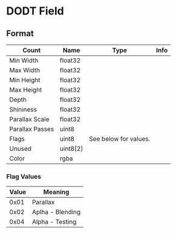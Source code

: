 DODT Field
==========

## Format

Count | Name | Type | Info
------|------|------|-----
 | Min Width | float32 |
 | Max Width | float32 |
 | Min Height | float32 |
 | Max Height | float32 |
 | Depth | float32 |
 | Shininess | float32 |
 | Parallax Scale | float32 |
 | Parallax Passes | uint8 |
 | Flags | uint8 | See below for values.
 | Unused | uint8[2] | 
 | Color | rgba |
 
### Flag Values

Value | Meaning
------|--------
0x01 | Parallax
0x02 | Aplha - Blending
0x04 | Alpha - Testing
